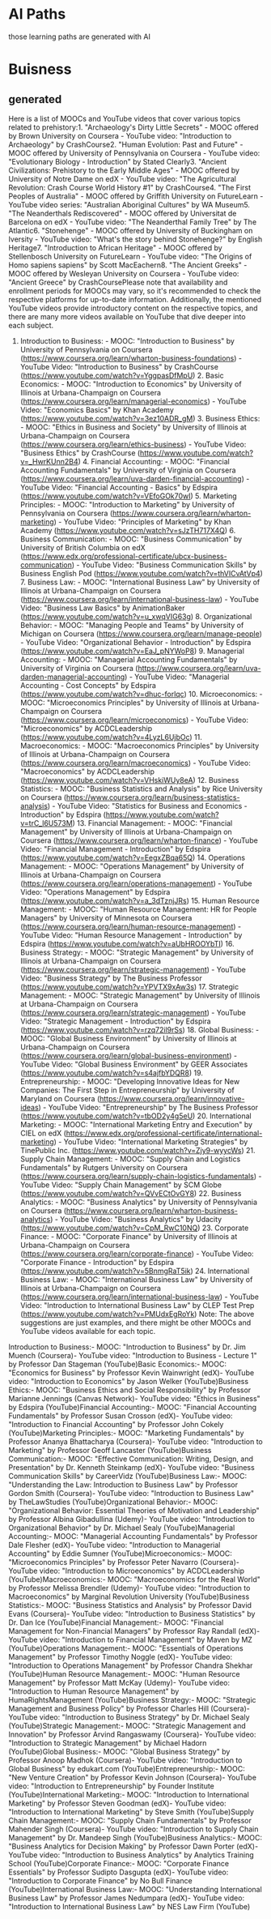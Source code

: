 # AI Paths

those learning paths are generated with AI

# Buisness

## generated


Here is a list of MOOCs and YouTube videos that cover various topics related to prehistory:1. "Archaeology's Dirty Little Secrets" - MOOC offered by Brown University on Coursera - YouTube video: "Introduction to Archaeology" by CrashCourse2. "Human Evolution: Past and Future" - MOOC offered by University of Pennsylvania on Coursera - YouTube video: "Evolutionary Biology - Introduction" by Stated Clearly3. "Ancient Civilizations: Prehistory to the Early Middle Ages" - MOOC offered by University of Notre Dame on edX - YouTube video: "The Agricultural Revolution: Crash Course World History #1" by CrashCourse4. "The First Peoples of Australia" - MOOC offered by Griffith University on FutureLearn - YouTube video series: "Australian Aboriginal Cultures" by WA Museum5. "The Neanderthals Rediscovered" - MOOC offered by Universitat de Barcelona on edX - YouTube video: "The Neanderthal Family Tree" by The Atlantic6. "Stonehenge" - MOOC offered by University of Buckingham on Iversity - YouTube video: "What's the story behind Stonehenge?" by English Heritage7. "Introduction to African Heritage" - MOOC offered by Stellenbosch University on FutureLearn - YouTube video: "The Origins of Homo sapiens sapiens" by Scott MacEachern8. "The Ancient Greeks" - MOOC offered by Wesleyan University on Coursera - YouTube video: "Ancient Greece" by CrashCoursePlease note that availability and enrollment periods for MOOCs may vary, so it's recommended to check the respective platforms for up-to-date information. Additionally, the mentioned YouTube videos provide introductory content on the respective topics, and there are many more videos available on YouTube that dive deeper into each subject.

1. Introduction to Business: - MOOC: "Introduction to Business" by University of Pennsylvania on Coursera (https://www.coursera.org/learn/wharton-business-foundations)  - YouTube Video: "Introduction to Business" by CrashCourse (https://www.youtube.com/watch?v=YggpasDfMpU)    2. Basic Economics: - MOOC: "Introduction to Economics" by University of Illinois at Urbana-Champaign on Coursera (https://www.coursera.org/learn/managerial-economics)  - YouTube Video: "Economics Basics" by Khan Academy (https://www.youtube.com/watch?v=3ez10ADR_gM)    3. Business Ethics: - MOOC: "Ethics in Business and Society" by University of Illinois at Urbana-Champaign on Coursera (https://www.coursera.org/learn/ethics-business)  - YouTube Video: "Business Ethics" by CrashCourse (https://www.youtube.com/watch?v=_HwrKUnn2B4)    4. Financial Accounting: - MOOC: "Financial Accounting Fundamentals" by University of Virginia on Coursera (https://www.coursera.org/learn/uva-darden-financial-accounting)  - YouTube Video: "Financial Accounting - Basics" by Edspira (https://www.youtube.com/watch?v=VEfoGOk70wI)    5. Marketing Principles: - MOOC: "Introduction to Marketing" by University of Pennsylvania on Coursera (https://www.coursera.org/learn/wharton-marketing)  - YouTube Video: "Principles of Marketing" by Khan Academy (https://www.youtube.com/watch?v=sJzTH717X4Q)    6. Business Communication: - MOOC: "Business Communication" by University of British Columbia on edX (https://www.edx.org/professional-certificate/ubcx-business-communication)  - YouTube Video: "Business Communication Skills" by Business English Pod (https://www.youtube.com/watch?v=thVICvAtVp4)    7. Business Law: - MOOC: "International Business Law" by University of Illinois at Urbana-Champaign on Coursera (https://www.coursera.org/learn/international-business-law)  - YouTube Video: "Business Law Basics" by AnimationBaker (https://www.youtube.com/watch?v=u_xwqVIG63g)    8. Organizational Behavior: - MOOC: "Managing People and Teams" by University of Michigan on Coursera (https://www.coursera.org/learn/manage-people)  - YouTube Video: "Organizational Behavior - Introduction" by Edspira (https://www.youtube.com/watch?v=EaJ_pNYWoP8)    9. Managerial Accounting: - MOOC: "Managerial Accounting Fundamentals" by University of Virginia on Coursera (https://www.coursera.org/learn/uva-darden-managerial-accounting)  - YouTube Video: "Managerial Accounting - Cost Concepts" by Edspira (https://www.youtube.com/watch?v=dhuc-forlqc)    10. Microeconomics: - MOOC: "Microeconomics Principles" by University of Illinois at Urbana-Champaign on Coursera (https://www.coursera.org/learn/microeconomics)  - YouTube Video: "Microeconomics" by ACDCLeadership (https://www.youtube.com/watch?v=4LyzL6UjbOc)    11. Macroeconomics: - MOOC: "Macroeconomics Principles" by University of Illinois at Urbana-Champaign on Coursera (https://www.coursera.org/learn/macroeconomics)  - YouTube Video: "Macroeconomics" by ACDCLeadership (https://www.youtube.com/watch?v=VHskiWUy8eA)    12. Business Statistics: - MOOC: "Business Statistics and Analysis" by Rice University on Coursera (https://www.coursera.org/learn/business-statistics-analysis)  - YouTube Video: "Statistics for Business and Economics - Introduction" by Edspira (https://www.youtube.com/watch?v=trC_l6U573M)    13. Financial Management: - MOOC: "Financial Management" by University of Illinois at Urbana-Champaign on Coursera (https://www.coursera.org/learn/wharton-finance)  - YouTube Video: "Financial Management - Introduction" by Edspira (https://www.youtube.com/watch?v=EegxZBqa65Q)    14. Operations Management: - MOOC: "Operations Management" by University of Illinois at Urbana-Champaign on Coursera (https://www.coursera.org/learn/operations-management)  - YouTube Video: "Operations Management" by Edspira (https://www.youtube.com/watch?v=a_3dTznjJRs)    15. Human Resource Management: - MOOC: "Human Resource Management: HR for People Managers" by University of Minnesota on Coursera (https://www.coursera.org/learn/human-resource-management)  - YouTube Video: "Human Resource Management - Introduction" by Edspira (https://www.youtube.com/watch?v=aUbHROOYbTI)    16. Business Strategy: - MOOC: "Strategic Management" by University of Illinois at Urbana-Champaign on Coursera (https://www.coursera.org/learn/strategic-management)  - YouTube Video: "Business Strategy" by The Business Professor (https://www.youtube.com/watch?v=YPVTX9xAw3s)    17. Strategic Management: - MOOC: "Strategic Management" by University of Illinois at Urbana-Champaign on Coursera (https://www.coursera.org/learn/strategic-management)  - YouTube Video: "Strategic Management - Introduction" by Edspira (https://www.youtube.com/watch?v=rzq72il9rSs)    18. Global Business: - MOOC: "Global Business Environment" by University of Illinois at Urbana-Champaign on Coursera (https://www.coursera.org/learn/global-business-environment)  - YouTube Video: "Global Business Environment" by GEER Associates (https://www.youtube.com/watch?v=s4ajfbYDQR8)    19. Entrepreneurship: - MOOC: "Developing Innovative Ideas for New Companies: The First Step in Entrepreneurship" by University of Maryland on Coursera (https://www.coursera.org/learn/innovative-ideas)  - YouTube Video: "Entrepreneurship" by The Business Professor (https://www.youtube.com/watch?v=tbOD2y4g5eU)    20. International Marketing: - MOOC: "International Marketing Entry and Execution" by CIEL on edX (https://www.edx.org/professional-certificate/international-marketing)  - YouTube Video: "International Marketing Strategies" by TinePublic Inc. (https://www.youtube.com/watch?v=Zjy9-wyycWs)    21. Supply Chain Management: - MOOC: "Supply Chain and Logistics Fundamentals" by Rutgers University on Coursera (https://www.coursera.org/learn/supply-chain-logistics-fundamentals)  - YouTube Video: "Supply Chain Management" by SCM Globe (https://www.youtube.com/watch?v=QVvECtOvGY8)    22. Business Analytics: - MOOC: "Business Analytics" by University of Pennsylvania on Coursera (https://www.coursera.org/learn/wharton-business-analytics)  - YouTube Video: "Business Analytics" by Udacity (https://www.youtube.com/watch?v=CpM_RwC10NQ)    23. Corporate Finance: - MOOC: "Corporate Finance" by University of Illinois at Urbana-Champaign on Coursera (https://www.coursera.org/learn/corporate-finance)  - YouTube Video: "Corporate Finance - Introduction" by Edspira (https://www.youtube.com/watch?v=5BnmgRaT5ik)    24. International Business Law: - MOOC: "International Business Law" by University of Illinois at Urbana-Champaign on Coursera (https://www.coursera.org/learn/international-business-law)  - YouTube Video: "Introduction to International Business Law" by CLEP Test Prep (https://www.youtube.com/watch?v=PMUdxEgRoYk)    Note: The above suggestions are just examples, and there might be other MOOCs and YouTube videos available for each topic.


Introduction to Business:- MOOC: "Introduction to Business" by Dr. Jim Muench (Coursera)- YouTube video: "Introduction to Business - Lecture 1" by Professor Dan Stageman (YouTube)Basic Economics:- MOOC: "Economics for Business" by Professor Kevin Wainwright (edX)- YouTube video: "Introduction to Economics" by Jason Welker (YouTube)Business Ethics:- MOOC: "Business Ethics and Social Responsibility" by Professor Marianne Jennings (Canvas Network)- YouTube video: "Ethics in Business" by Edspira (YouTube)Financial Accounting:- MOOC: "Financial Accounting Fundamentals" by Professor Susan Crosson (edX)- YouTube video: "Introduction to Financial Accounting" by Professor John Cokely (YouTube)Marketing Principles:- MOOC: "Marketing Fundamentals" by Professor Ananya Bhattacharya (Coursera)- YouTube video: "Introduction to Marketing" by Professor Geoff Lancaster (YouTube)Business Communication:- MOOC: "Effective Communication: Writing, Design, and Presentation" by Dr. Kenneth Steinkamp (edX)- YouTube video: "Business Communication Skills" by CareerVidz (YouTube)Business Law:- MOOC: "Understanding the Law: Introduction to Business Law" by Professor Gordon Smith (Coursera)- YouTube video: "Introduction to Business Law" by TheLawStudies (YouTube)Organizational Behavior:- MOOC: "Organizational Behavior: Essential Theories of Motivation and Leadership" by Professor Albina Gibadullina (Udemy)- YouTube video: "Introduction to Organizational Behavior" by Dr. Michael Sealy (YouTube)Managerial Accounting:- MOOC: "Managerial Accounting Fundamentals" by Professor Dale Flesher (edX)- YouTube video: "Introduction to Managerial Accounting" by Eddie Sumner (YouTube)Microeconomics:- MOOC: "Microeconomics Principles" by Professor Peter Navarro (Coursera)- YouTube video: "Introduction to Microeconomics" by ACDCLeadership (YouTube)Macroeconomics:- MOOC: "Macroeconomics for the Real World" by Professor Melissa Brendler (Udemy)- YouTube video: "Introduction to Macroeconomics" by Marginal Revolution University (YouTube)Business Statistics:- MOOC: "Business Statistics and Analysis" by Professor David Evans (Coursera)- YouTube video: "Introduction to Business Statistics" by Dr. Dan Ice (YouTube)Financial Management:- MOOC: "Financial Management for Non-Financial Managers" by Professor Ray Randall (edX)- YouTube video: "Introduction to Financial Management" by Maven by MZ (YouTube)Operations Management:- MOOC: "Essentials of Operations Management" by Professor Timothy Noggle (edX)- YouTube video: "Introduction to Operations Management" by Professor Chandra Shekhar (YouTube)Human Resource Management:- MOOC: "Human Resource Management" by Professor Matt McKay (Udemy)- YouTube video: "Introduction to Human Resource Management" by HumaRightsManagement (YouTube)Business Strategy:- MOOC: "Strategic Management and Business Policy" by Professor Charles Hill (Coursera)- YouTube video: "Introduction to Business Strategy" by Dr. Michael Sealy (YouTube)Strategic Management:- MOOC: "Strategic Management and Innovation" by Professor Arvind Rangaswamy (Coursera)- YouTube video: "Introduction to Strategic Management" by Michael Hadorn (YouTube)Global Business:- MOOC: "Global Business Strategy" by Professor Anoop Madhok (Coursera)- YouTube video: "Introduction to Global Business" by edukart.com (YouTube)Entrepreneurship:- MOOC: "New Venture Creation" by Professor Kevin Johnson (Coursera)- YouTube video: "Introduction to Entrepreneurship" by Founder Institute (YouTube)International Marketing:- MOOC: "Introduction to International Marketing" by Professor Steven Goodman (edX)- YouTube video: "Introduction to International Marketing" by Steve Smith (YouTube)Supply Chain Management:- MOOC: "Supply Chain Fundamentals" by Professor Mahender Singh (Coursera)- YouTube video: "Introduction to Supply Chain Management" by Dr. Mandeep Singh (YouTube)Business Analytics:- MOOC: "Business Analytics for Decision Making" by Professor Dawn Porter (edX)- YouTube video: "Introduction to Business Analytics" by Analytics Training School (YouTube)Corporate Finance:- MOOC: "Corporate Finance Essentials" by Professor Sudipto Dasgupta (edX)- YouTube video: "Introduction to Corporate Finance" by No Bull Finance (YouTube)International Business Law:- MOOC: "Understanding International Business Law" by Professor James Nedumpara (edX)- YouTube video: "Introduction to International Business Law" by NES Law Firm (YouTube)
